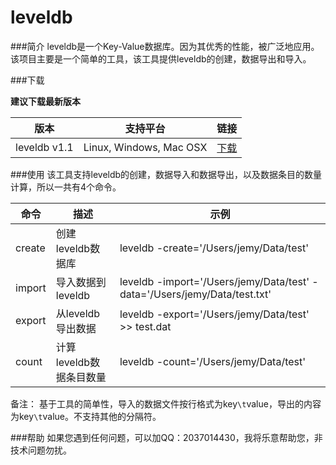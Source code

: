 # leveldb

###简介
leveldb是一个Key-Value数据库。因为其优秀的性能，被广泛地应用。该项目主要是一个简单的工具，该工具提供leveldb的创建，数据导出和导入。

###下载

**建议下载最新版本**

|版本     |支持平台|链接|
|--------|---------|----|
|leveldb v1.1|Linux, Windows, Mac OSX|[下载](http://7rfgu2.com1.z0.glb.clouddn.com/leveldb_v1.1.zip)|

###使用
该工具支持leveldb的创建，数据导入和数据导出，以及数据条目的数量计算，所以一共有4个命令。


|命令|描述|示例|
|------|---------|--------|
|create|创建leveldb数据库|leveldb -create='/Users/jemy/Data/test' |
|import|导入数据到leveldb|leveldb -import='/Users/jemy/Data/test' -data='/Users/jemy/Data/test.txt' |
|export|从leveldb导出数据|leveldb -export='/Users/jemy/Data/test' >> test.dat|
|count|计算leveldb数据条目数量|leveldb -count='/Users/jemy/Data/test' |

备注：
基于工具的简单性，导入的数据文件按行格式为key`\t`value，导出的内容为key`\t`value。不支持其他的分隔符。

###帮助
如果您遇到任何问题，可以加QQ：2037014430，我将乐意帮助您，非技术问题勿扰。
